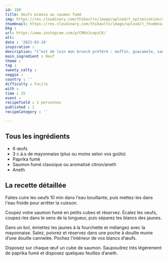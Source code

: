 ```yaml
---
id: 188
title: Oeufs mimosa au saumon fumé
img: https://res.cloudinary.com/thibaults/image/upload/t_optimisation/v1616094349/Recipes/20210318_oeufs_mimosa.jpg
thumbnail: https://res.cloudinary.com/thibaults/image/upload/t_thumbnail_josie/v1616094349/Recipes/20210318_oeufs_mimosa.jpg
bkg : 
url: https://www.instagram.com/p/CMkVJcopzCK/
alt: 
date : '2021-03-18'
inspiration : 
description: "C’est de loin mon brunch préféré : muffin, guacamole, saumon fumé, œuf mollet, caviar et sauce hollandaise"
main_ingredient : Oeuf
theme : 
tag : 
sweety_salty : 
veggie : 
country : ''
difficulty : Facile
with : 
time : 25
event : 
recipeYield : 2 personnes
published : 1
recipeCategory : ''

---
```


## Tous les ingrédients
 - 6 œufs
 - 3 c.à.s de mayonnaise (plus ou moins selon vos goûts)
 - Paprika fumé
 - Saumon fumé classique ou aromatisé citron/aneth
 - Aneth

## La recette détaillée
Faites cuire les oeufs 10 min dans l'eau bouillante, puis mettez-les dans l'eau froide pour arrêter la cuisson.

Coupez votre saumon fumé en petits cubes et réservez. Écalez les oeufs, coupez-les dans le sens de la longueur, puis séparez les blancs des jaunes.

Dans un bol, émiettez les jaunes à la fourchette et mélangez avec la mayonnaise. Salez, poivrez et réservez dans une poche à douille munie d’une douille cannelée.
Pochez l’intérieur de vos blancs d’œufs.

Disposez sur chaque œuf un cube de saumon. Saupoudrez très légèrement de paprika fumé et disposez quelques feuilles d’aneth.